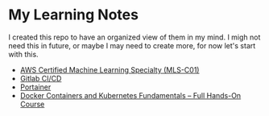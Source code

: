 # My Learning Notes

I created this repo to have an organized view of them in my mind. I migh not need this in future, or maybe I may need to create more, for now let's start with this.

- [AWS Certified Machine Learning Specialty (MLS-C01)](./udemy-aws-mls-c01.md)
- [Gitlab CI/CD](./gitlab-ci-cd.md)
- [Portainer](./portainer.md)
- [Docker Containers and Kubernetes Fundamentals – Full Hands-On Course](./docker_kubernetes/README.md)
